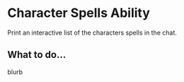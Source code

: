 # Character Spells Ability
Print an interactive list of the characters spells in the chat.
## What to do...
blurb
